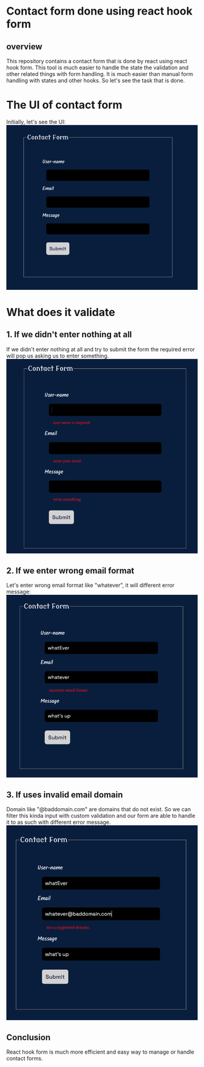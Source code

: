 # Contact form done using react hook form
## overview
This repository contains a contact form that is done by react using react hook form. This tool is much easier to handle the state the validation and other related things with form handling. It is much easier than manual form handling with states and other hooks. So let's see the task that is done.

# The UI of contact form
 Initially, let's see the UI:
  ![alt text](image.png)
 
# What does it validate
## 1. If we didn't enter nothing at all
 If we didn't enter nothing at all and try to submit the form the required error will pop us asking us to enter something.
 ![alt text](image-2.png)
## 2. If we enter wrong email format
 Let's enter wrong email format like "whatever", it will different error message:
 ![alt text](image-3.png)
 

## 3. If uses invalid email domain
 Domain like "@baddomain.com" are domains that do not exist. So we can filter this kinda input with custom validation and our form are able to handle it to as such with different error message.
 ![alt text](image-1.png)

 ## Conclusion
  React hook form is much more efficient and easy way to manage or handle contact forms. 